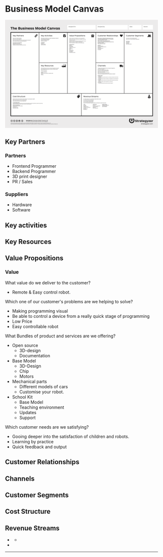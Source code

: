 # Business Model Canvas

![](../.gitbook/assets/business_model_canvas-2.png)

## Key Partners

### Partners

* Frontend Programmer
* Backend Programmer
* 3D print designer
* PR / Sales

### Suppliers

* Hardware 
* Software

## Key activities

## Key Resources

## Value Propositions 

### Value

What value do we deliver to the customer?

* Remote & Easy control robot.

Which one of our customer's problems are we helping to solve?

* Making programming visual
* Be able to control a device from a really quick stage of programming
* Low Price 
* Easy controllable robot 

What Bundles of product and services are we offering?

* Open source
  * 3D-design
  * Documentation
* Base Model
  * 3D-Design
  * Chip
  * Motors
* Mechanical parts 
  * Different models of cars
  * Customise your robot. 
* School Kit
  * Base Model
  * Teaching environment
  * Updates
  * Support 

Which customer needs are we satisfying? 

* Gooing deeper into the satisfaction of children and robots. 
* Learning by practice
* Quick feedback and output 

## Customer Relationships

## Channels

## Customer Segments

## Cost Structure 

## Revenue Streams

*  * 
* 


* * * * * 


